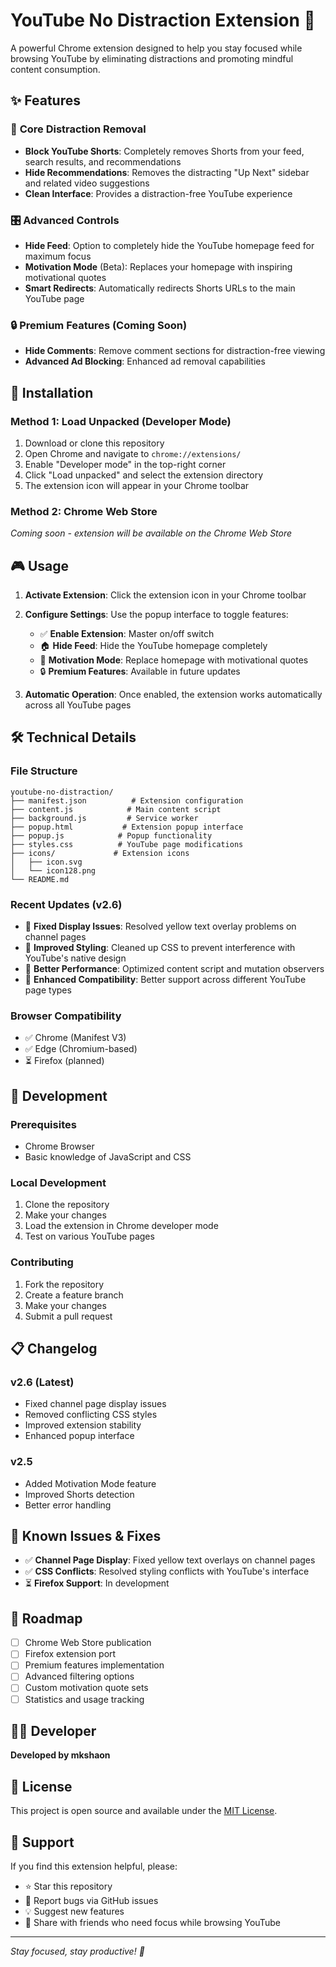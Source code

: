 # YouTube No Distraction Extension 🎯

A powerful Chrome extension designed to help you stay focused while browsing YouTube by eliminating distractions and promoting mindful content consumption.

## ✨ Features

### 🚫 **Core Distraction Removal**
- **Block YouTube Shorts**: Completely removes Shorts from your feed, search results, and recommendations
- **Hide Recommendations**: Removes the distracting "Up Next" sidebar and related video suggestions
- **Clean Interface**: Provides a distraction-free YouTube experience

### 🎛️ **Advanced Controls**
- **Hide Feed**: Option to completely hide the YouTube homepage feed for maximum focus
- **Motivation Mode** (Beta): Replaces your homepage with inspiring motivational quotes
- **Smart Redirects**: Automatically redirects Shorts URLs to the main YouTube page

### 🔒 **Premium Features** (Coming Soon)
- **Hide Comments**: Remove comment sections for distraction-free viewing
- **Advanced Ad Blocking**: Enhanced ad removal capabilities

## 🚀 Installation

### Method 1: Load Unpacked (Developer Mode)
1. Download or clone this repository
2. Open Chrome and navigate to `chrome://extensions/`
3. Enable "Developer mode" in the top-right corner
4. Click "Load unpacked" and select the extension directory
5. The extension icon will appear in your Chrome toolbar

### Method 2: Chrome Web Store
*Coming soon - extension will be available on the Chrome Web Store*

## 🎮 Usage

1. **Activate Extension**: Click the extension icon in your Chrome toolbar
2. **Configure Settings**: Use the popup interface to toggle features:
   - ✅ **Enable Extension**: Master on/off switch
   - 🏠 **Hide Feed**: Hide the YouTube homepage completely
   - 💪 **Motivation Mode**: Replace homepage with motivational quotes
   - 🔒 **Premium Features**: Available in future updates

3. **Automatic Operation**: Once enabled, the extension works automatically across all YouTube pages

## 🛠️ Technical Details

### File Structure
```
youtube-no-distraction/
├── manifest.json          # Extension configuration
├── content.js            # Main content script
├── background.js         # Service worker
├── popup.html           # Extension popup interface
├── popup.js            # Popup functionality
├── styles.css          # YouTube page modifications
├── icons/             # Extension icons
│   ├── icon.svg
│   └── icon128.png
└── README.md
```

### Recent Updates (v2.6)
- 🐛 **Fixed Display Issues**: Resolved yellow text overlay problems on channel pages
- 🎨 **Improved Styling**: Cleaned up CSS to prevent interference with YouTube's native design
- 🔧 **Better Performance**: Optimized content script and mutation observers
- 📱 **Enhanced Compatibility**: Better support across different YouTube page types

### Browser Compatibility
- ✅ Chrome (Manifest V3)
- ✅ Edge (Chromium-based)
- ⏳ Firefox (planned)

## 🔧 Development

### Prerequisites
- Chrome Browser
- Basic knowledge of JavaScript and CSS

### Local Development
1. Clone the repository
2. Make your changes
3. Load the extension in Chrome developer mode
4. Test on various YouTube pages

### Contributing
1. Fork the repository
2. Create a feature branch
3. Make your changes
4. Submit a pull request

## 📋 Changelog

### v2.6 (Latest)
- Fixed channel page display issues
- Removed conflicting CSS styles
- Improved extension stability
- Enhanced popup interface

### v2.5
- Added Motivation Mode feature
- Improved Shorts detection
- Better error handling

## 🐛 Known Issues & Fixes

- ✅ **Channel Page Display**: Fixed yellow text overlays on channel pages
- ✅ **CSS Conflicts**: Resolved styling conflicts with YouTube's interface
- ⏳ **Firefox Support**: In development

## 🎯 Roadmap

- [ ] Chrome Web Store publication
- [ ] Firefox extension port
- [ ] Premium features implementation
- [ ] Advanced filtering options
- [ ] Custom motivation quote sets
- [ ] Statistics and usage tracking

## 👨‍💻 Developer

**Developed by mkshaon**

## 📄 License

This project is open source and available under the [MIT License](LICENSE).

## 🙏 Support

If you find this extension helpful, please:
- ⭐ Star this repository
- 🐛 Report bugs via GitHub issues
- 💡 Suggest new features
- 🔄 Share with friends who need focus while browsing YouTube

---

*Stay focused, stay productive! 🚀*